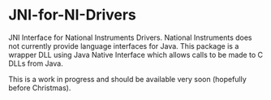 # JNI-for-NI-Drivers
JNI Interface for National Instruments Drivers. National Instruments does not currently provide language interfaces for Java. This package is a wrapper DLL using Java Native Interface which allows calls to be made to C DLLs from Java.

This is a work in progress and should be available very soon (hopefully before Christmas).
